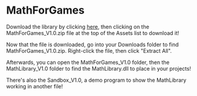 # MathForGames
 
Download the library by clicking [here](https://github.com/charlie-flynn/MathForGames/releases/tag/v1.0), then clicking on the MathForGames_V1.0.zip file at the top of the Assets list to download it!

Now that the file is downloaded, go into your Downloads folder to find MathForGames_V1.0.zip. Right-click the file, then click "Extract All".

Afterwards, you can open the MathForGames_V1.0 folder, then the MathLibrary_V1.0 folder to find the MathLibrary.dll to place in your projects!

There's also the Sandbox_V1.0, a demo program to show the MathLibrary working in another file!
